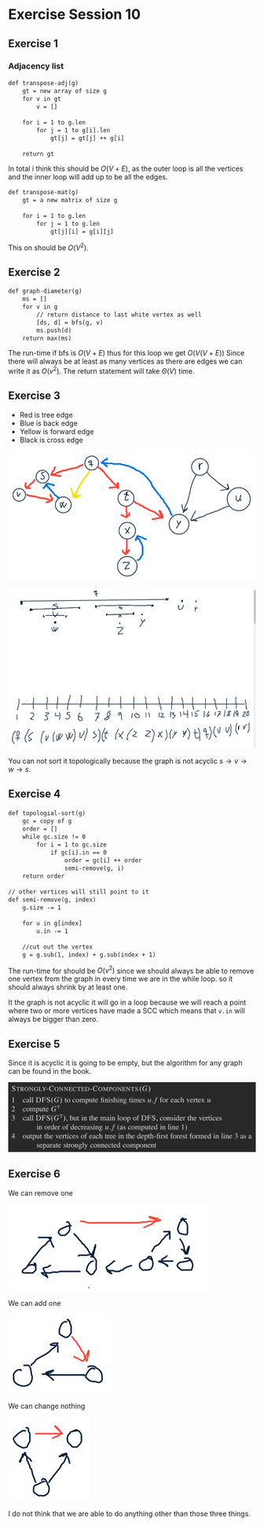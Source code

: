# Exercise Session 10
## Exercise 1
### Adjacency list
```
def transpose-adj(g)
    gt = new array of size g
    for v in gt
        v = []

    for i = 1 to g.len
        for j = 1 to g[i].len
            gt[j] = gt[j] ++ g[i]

    return gt
```
In total i think this should be $O(V + E)$, as the outer loop is all the vertices and the inner loop will add up to be all the edges.

```
def transpose-mat(g)
    gt = a new matrix of size g

    for i = 1 to g.len
        for j = 1 to g.len
            gt[j][i] = g[i][j]
```
This on should be $O(V^2)$.

## Exercise 2
```
def graph-diameter(g)
    ms = []
    for v in g
        // return distance to last white vertex as well
        [ds, d] = bfs(g, v)
        ms.push(d)
    return max(ms)
```
The run-time if bfs is $O(V+E)$ thus for this loop we get $O(V(V+E))$ Since there will always be at least as many vertices as there are edges we can write it as $O(v^2)$. The return statement will take $\Theta(V)$ time.

## Exercise 3
- Red is tree edge
- Blue is back edge
- Yellow is forward edge
- Black is cross edge

![graph](graph.png)

![timeline](timeline.png)

You can not sort it topologically because the graph is not acyclic $s \rightarrow v \rightarrow w \rightarrow s$.

## Exercise 4
```
def topologial-sort(g)
    gc = copy of g
    order = []
    while gc.size != 0
        for i = 1 to gc.size
            if gc[i].in == 0
                order = gc[i] ++ order
                semi-remove(g, i)
    return order

// other vertices will still point to it
def semi-remove(g, index)
    g.size -= 1

    for u in g[index]
        u.in -= 1

    //cut out the vertex
    g = g.sub(1, index) + g.sub(index + 1)
```
The run-time for should be $O(v^2)$ since we should always be able to remove one vertex from the graph in every time we are in the while loop. so it should always shrink by at least one.

It the graph is not acyclic it will go in a loop because we will reach a point where two or more vertices have made a SCC which means that `v.in` will always be bigger than zero.

## Exercise 5
Since it is acyclic it is going to be empty, but the algorithm for any graph can be found in the book.

![scc](scc.png)

## Exercise 6
We can remove one

![remove](remove.png)

We can add one

![add](add.png)

We can change nothing

![nothing](nothing.png)

I do not think that we are able to do anything other than those three things.
